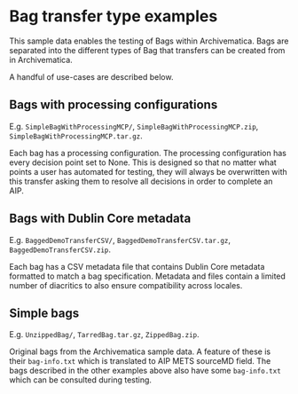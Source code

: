 # Bag transfer type examples

This sample data enables the testing of Bags within Archivematica. Bags are
separated into the different types of Bag that transfers can be created from in
Archivematica.

A handful of use-cases are described below.

## Bags with processing configurations

E.g. `SimpleBagWithProcessingMCP/`, `SimpleBagWithProcessingMCP.zip`,
`SimpleBagWithProcessingMCP.tar.gz`.

Each bag has a processing configuration. The processing configuration has
every decision point set to None. This is designed so that no matter what
points a user has automated for testing, they will always be overwritten with
this transfer asking them to resolve all decisions in order to complete an AIP.

## Bags with Dublin Core metadata

E.g. `BaggedDemoTransferCSV/`, `BaggedDemoTransferCSV.tar.gz`,
`BaggedDemoTransferCSV.zip`.

Each bag has a CSV metadata file that contains Dublin Core metadata formatted
to match a bag specification. Metadata and files contain a limited number of
diacritics to also ensure compatibility across locales.

## Simple bags

E.g. `UnzippedBag/`, `TarredBag.tar.gz`, `ZippedBag.zip`.

Original bags from the Archivematica sample data. A feature of these is their
`bag-info.txt` which is translated to AIP METS sourceMD field. The bags
described in the other examples above also have some `bag-info.txt` which can be
consulted during testing.
